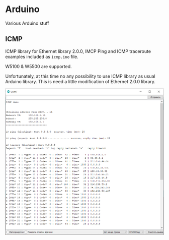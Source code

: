 # Arduino
 Various Arduino stuff

## ICMP
ICMP library for Ethernet library 2.0.0, IMCP Ping and ICMP traceroute examples included as `icmp.ino` file.

W5100 & W5500 are supported.

Unfortunately, at this time no any possibility to use ICMP library as usual Arduino library. This is need a little modification of Ethernet 2.0.0 library.

![ICMP demo](images/icmp_demo.png)
